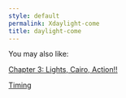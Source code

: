 ```yaml
---
style: default
permalink: Xdaylight-come
title: daylight-come
---
```

You may also like:

[Chapter 3: Lights, Cairo, Action!!](http://scp-wiki.net/brink-dangerguts-chapter-3)

[Timing](http://scp-wiki.net/timing)
